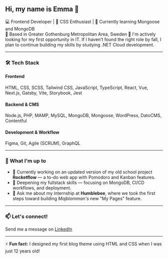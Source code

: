 ## Hi, my name is Emma 👋

💻 Frontend Developer | 🎨 CSS Enthusiast | 🌱 Currently learning Mongoose and MongoDB  
📍 Based in Greater Gothenburg Metropolitan Area, Sweden
🎯 I'm actively looking for my first opportunity in IT. If I haven’t found the right role by fall, I plan to continue building my skills by studying .NET Cloud development.

---

### 🛠️ Tech Stack

#### Frontend

HTML, CSS, SCSS, Tailwind CSS, JavaScript, TypeScript, React, Vue, Next.js, Gatsby, Vite, Storybook, Jest

#### Backend & CMS

Node.js, PHP, MAMP, MySQL, MongoDB, Mongoose, WordPress, DatoCMS, Contentful

#### Development & Workflow

Figma, Git, Agile (SCRUM), GraphQL

---

### 🌟 What I'm up to

- 🔭 Currently working on an updated version of my old school project **Rocketflow** — a to-do web app with Pomodoro and Kanban features.
- 🌱 Deepening my fullstack skills — focusing on MongoDB, CI/CD workflows, and deployment.
- 💬 Ask me about my internship at **Humblebee**, where we took the first steps toward building _Majblomman's_ new "My Pages" feature.

---

### 📫 Let's connect!

Send me a message on <a href="https://www.linkedin.com/in/emmaspitz/" target="_blank" rel="noopener noreferrer">LinkedIn</a>

---

⚡️ **Fun fact:** I designed my first blog theme using HTML and CSS when I was just 12 years old!
